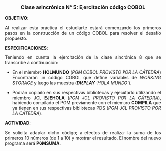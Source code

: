 <div style="text-align:center">

<h3>Clase asincrónica N° 5: Ejercitación código COBOL</h3>

</div>

<div style="text-align:justify">

<strong>OBJETIVO</strong>: 

Al realizar esta práctica el estudiante estará comenzando los primeros pasos en la 
construcción de un código COBOL para resolver el desafío propuesto. 

<strong>ESPECIFICACIONES</strong>:

Teniendo en cuenta la ejercitación de la clase sincrónica 8 que se transcribe a continuación: 
* En el miembro <strong>HOLMUNDO</strong> (<em>PGM COBOL PROVISTO POR LA CÁTEDRA</em>)
Encontrarán un código COBOL que define variables de <em>WORKING STORAGE</em> y luego las muestra (<em><strong>DISPLAY</strong> ‘HOLA MUNDO’</em>). 

* Podrán copiarlo en sus respectivas bibliotecas y ejecutarlo utilizando el miembro JCL <strong>EJEHOLA</strong> (<em>PGM JCL PROVISTO POR LA CÁTEDRA</em>), habiendo compilado el PGM previamente con el miembro <strong>COMPILA</strong> que ya tienen en sus respectivas bibliotecas PDS (<em>PGM JCL PROVISTO POR LA CÁTEDRA</em>).

<strong>ACTIVIDAD</strong>:

Se solicita adaptar dicho código; a efectos de realizar la suma de los primeros 10 números (de 1 a 10) y mostrar el resultado.
El nombre del nuevo programa será <strong>PGMSUMA</strong>.


</div>